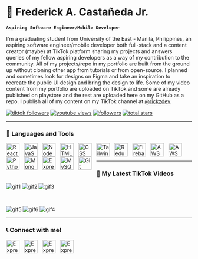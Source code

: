 # 🤵 Frederick A. Castañeda Jr.

**`Aspiring Software Engineer/Mobile Developer`**

I'm a graduating student from University of the East - Manila, Philippines, an aspiring software engineer/mobile developer both full-stack and a content creator (maybe) at TikTok platform sharing my projects and answers queries of my fellow aspiring developers as a way of my contribution to the community. All of my projects/repo in my portfolio are built from the ground up without cloning other app from tutorials or from open-source. I planned and sometimes look for designs on Figma and take an inspiration to recreate the public UI design and bring the design to life. Some of my video content from my portfolio are uploaded on TikTok and some are already published on playstore and the rest are uploaded here on my GitHub as a repo. I publish all of my content on my TikTok channel at [@rickzdev](https://www.tiktok.com/@rickzdev).

   <p align="left">
      <a href="https://www.tiktok.com/@rickzdev">
         <img alt="tiktok followers" title="Subscribe to my TikTok Channel" src="https://custom-icon-badges.demolab.com/youtube/channel/subscribers/UCO12ko5dGa9g25n9XJFrcjQ?color=%23E05D44&label=SUBSCRIBE&logo=video&logoColor=white&style=for-the-badge&labelColor=CE4630"/></a> 
      <a href="https://www.tiktok.com/@rickzdev">
         <img alt="youtube views" title="TikTok views" src="https://custom-icon-badges.demolab.com/youtube/channel/views/UCO12ko5dGa9g25n9XJFrcjQ?color=%23E1AD0E&logo=eye&logoColor=white&style=for-the-badge&labelColor=C79600"/></a> 
      <a href="https://github.com/RickZdev?tab=followers">
         <img alt="followers" title="Follow me on Github" src="https://custom-icon-badges.demolab.com/github/followers/RickZdev?color=236ad3&labelColor=1155ba&style=for-the-badge&logo=person-add&label=Follow&logoColor=white"/></a>
      <a href="https://github.com/RickZdev?tab=repositories&sort=stargazers">
         <img alt="total stars" title="Total stars on GitHub" src="https://custom-icon-badges.demolab.com/github/stars/RickZdev?color=55960c&style=for-the-badge&labelColor=488207&logo=star"/></a>
   </p>

---

### 🧰 Languages and Tools
<img align="left" alt="React" width="36px" style="padding-right:10px;" src="https://cdn.jsdelivr.net/gh/devicons/devicon/icons/react/react-original.svg" />
<img align="left" alt="JavaScript" width="36px" style="padding-right:10px;" src="https://cdn.jsdelivr.net/gh/devicons/devicon/icons/javascript/javascript-plain.svg" />
<img align="left" alt="NodeJS" width="36px" style="padding-right:10px;" src="https://cdn.jsdelivr.net/gh/devicons/devicon/icons/nodejs/nodejs-original.svg" />
<img align="left" alt="HTML" width="36px" style="padding-right:10px;" src="https://cdn.jsdelivr.net/gh/devicons/devicon/icons/html5/html5-plain.svg" />
<img align="left" alt="CSS" width="36px" style="padding-right:10px;" src="https://cdn.jsdelivr.net/gh/devicons/devicon/icons/css3/css3-plain.svg" />
<img align="left" alt="TailwindCSS" width="36px" style="padding-right:10px;" src="https://cdn.jsdelivr.net/gh/devicons/devicon/icons/tailwindcss/tailwindcss-original-wordmark.svg" />
<img align="left" alt="Redux" width="36px" style="padding-right:10px;" src="https://cdn.jsdelivr.net/gh/devicons/devicon/icons/redux/redux-original.svg" />
<img align="left" alt="Firebase" width="36px" style="padding-right:10px;" src="https://cdn.jsdelivr.net/gh/devicons/devicon/icons/firebase/firebase-plain.svg" />
<img align="left" alt="AWS" width="36px" style="padding-right:10px;" src="https://cdn.jsdelivr.net/gh/devicons/devicon/icons/amazonwebservices/amazonwebservices-original-wordmark.svg" />
<img align="left" alt="AWS" width="36px" style="padding-right:10px;" src="https://cdn.jsdelivr.net/gh/devicons/devicon/icons/android/android-original-wordmark.svg" />

<img align="left" alt="Python" width="36px" style="padding-right:10px;" src="https://cdn.jsdelivr.net/gh/devicons/devicon/icons/python/python-plain.svg" />
<img align="left" alt="MongoDB" width="36px" style="padding-right:10px;" src="https://cdn.jsdelivr.net/gh/devicons/devicon/icons/mongodb/mongodb-original-wordmark.svg" />
<img align="left" alt="Express" width="36px" style="padding-right:10px;" src="https://cdn.jsdelivr.net/gh/devicons/devicon/icons/express/express-original.svg" />
<img align="left" alt="MySQL" width="36px" style="padding-right:10px;" src="https://cdn.jsdelivr.net/gh/devicons/devicon/icons/mysql/mysql-original-wordmark.svg" />
<img align="left" alt="Git" width="36px" style="padding-right:10px;" src="https://cdn.jsdelivr.net/gh/devicons/devicon/icons/git/git-original.svg" />
<br />
<br />

---
### 📱 My Latest TikTok Videos
![gif1](https://user-images.githubusercontent.com/44029365/201414422-f4138848-7706-457e-9326-d80a0d16344f.gif)
![gif2](https://user-images.githubusercontent.com/44029365/201414431-3a9d9597-7908-41ff-90e9-187caad77dd3.gif)
![gif3](https://user-images.githubusercontent.com/44029365/201414436-e9bfe27e-5c0a-4e83-bf55-841136b00357.gif)

<br />

![gif5](https://user-images.githubusercontent.com/44029365/201414517-c6e710ad-5a6d-4e99-bc6e-967d6ff196a6.gif)
![gif6](https://user-images.githubusercontent.com/44029365/201414518-8c366d0b-d235-491f-8144-b74294e46564.gif)
![gif4](https://user-images.githubusercontent.com/44029365/201414510-e98ac913-f6d4-40f4-90e9-5b7ae92b52f2.gif)

---
### 📞 Connect with me!
<a href="https://www.linkedin.com/in/frederick-castañeda-jr/">
   <img align="left" alt="Express" width="36px" style="padding-right:10px;" src="https://cdn.jsdelivr.net/gh/devicons/devicon/icons/linkedin/linkedin-original.svg" />
</a>

<a href="https://www.tiktok.com/@rickzdev">
   <img align="left" alt="Express" width="36px" style="padding-right:10px;" src="https://firebasestorage.googleapis.com/v0/b/shopping-app-be469.appspot.com/o/random%2Fmedia_social_tiktok_icon_124256.png?alt=media&token=ff3c1217-1c1d-4e33-99fa-55c0f77dd0c2" />
</a>

<a href="https://www.facebook.com/NaRickZdRe">
   <img align="left" alt="Express" width="36px" style="padding-right:10px;" src="https://cdn.jsdelivr.net/gh/devicons/devicon/icons/facebook/facebook-original.svg" />
</a>

<a href="https://twitter.com/mightydaks_">
   <img align="left" alt="Express" width="36px" style="padding-right:10px;" src="https://cdn.jsdelivr.net/gh/devicons/devicon/icons/twitter/twitter-original.svg" />
</a>




